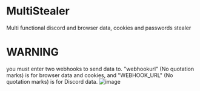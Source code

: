 # MultiStealer
Multi functional discord and browser data, cookies and passwords stealer

# WARNING
you must enter two webhooks to send data to. "webhookurl" (No quotation marks) is for browser data and cookies, and "WEBHOOK_URL" (No quotation marks) is for Discord data.
![image](https://user-images.githubusercontent.com/98595166/164785055-e57f3107-a969-498c-9aac-5bc7a1292c96.png)
